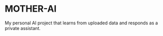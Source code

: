 # MOTHER-AI
My personal AI project that learns from uploaded data and responds as a private assistant.
